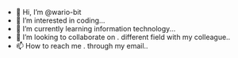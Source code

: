 - 👋 Hi, I’m @wario-bit
- 👀 I’m interested in coding...
- 🌱 I’m currently learning information technology...
- 💞️ I’m looking to collaborate on . different field with my colleague..
- 📫 How to reach me . through my email..

<!---
wario-bit/wario-bit is a ✨ special ✨ repository because its `README.md` (this file) appears on your GitHub profile.
You can click the Preview link to take a look at your changes.
--->

